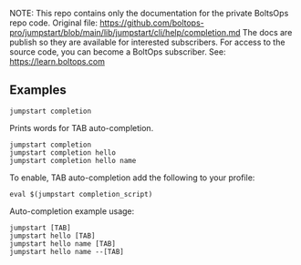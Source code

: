 <!-- note marker start -->
NOTE: This repo contains only the documentation for the private BoltsOps repo code.
Original file: https://github.com/boltops-pro/jumpstart/blob/main/lib/jumpstart/cli/help/completion.md
The docs are publish so they are available for interested subscribers.
For access to the source code, you can become a BoltOps subscriber.
See: https://learn.boltops.com

<!-- note marker end -->

## Examples

    jumpstart completion

Prints words for TAB auto-completion.

    jumpstart completion
    jumpstart completion hello
    jumpstart completion hello name

To enable, TAB auto-completion add the following to your profile:

    eval $(jumpstart completion_script)

Auto-completion example usage:

    jumpstart [TAB]
    jumpstart hello [TAB]
    jumpstart hello name [TAB]
    jumpstart hello name --[TAB]
